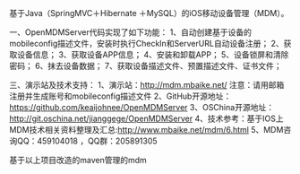 基于Java（SpringMVC＋Hibernate ＋MySQL）的iOS移动设备管理（MDM）。

一、OpenMDMServer代码实现了如下功能：
1、自动创建基于设备的mobileconfig描述文件，安装时执行CheckIn和ServerURL自动设备注册；
2、获取设备信息；
3、获取设备APP信息；
4、安装和卸载APP；
5、设备锁屏和清除密码；
6、抹去设备数据；
7、获取设备描述文件、预置描述文件、证书文件；

三、演示站及技术支持：
1、演示站：http://mdm.mbaike.net/ 注意：请用邮箱注册并生成账号和mobileconfig描述文件
2、GitHub开源地址：https://github.com/keaijohnee/OpenMDMServer
3、OSChina开源地址：http://git.oschina.net/jianggege/OpenMDMServer
4、技术参考：基于IOS上MDM技术相关资料整理及汇总:http://www.mbaike.net/mdm/6.html
5、MDM咨询QQ：459104018 ，QQ群：205891305


基于以上项目改造的maven管理的mdm
